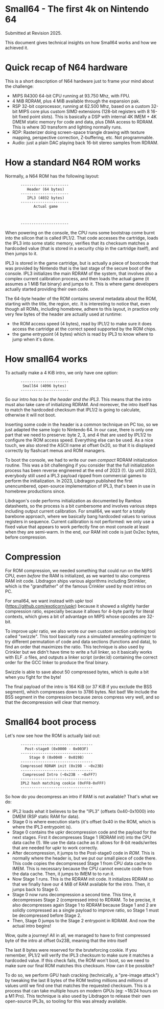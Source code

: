 # Small64 - The first 4k on Nintendo 64

Submitted at Revision 2025.

This document gives technical insights on how Small64 works and how we
achieved it.

Quick recap of N64 hardware
===========================
This is a short description of N64 hardware just to frame your mind about
the challenge:

 * MIPS R4300 64-bit CPU running at 93.750 Mhz, with FPU.
 * 4 MiB RDRAM, plus 4 MiB available through the expansion pak.
 * RSP 32-bit coprocessor, running at 62.500 Mhz, based on a custom 32-bit
   MIPS core plus custom SIMD extensions (128-bit registers with 8 16-bit
   fixed point slots). This is basically a DSP with internal 4K IMEM + 4K DMEM
   static memory for code and data, plus DMA access to RDRAM. This is where 3D
   transform and lighting normally runs.
 * RDP: Rasterizer doing screen-space triangle drawing with texture mapping,
   perspective correction, Z-buffering, etc. Not programmable.
 * Audio: just a plain DAC playing back 16-bit stereo samples from RDRAM.

How a standard N64 ROM works
============================
Normally, a N64 ROM has the following layout:

           ----------------------
              Header (64 bytes)
           ----------------------
              IPL3 (4032 bytes)
           ----------------------
                 Actual game



           ----------------------

When powering on the console, the CPU runs some bootstrap come burnt into
the silicon that is called IPL1/2. That code accesses the cartridge,
loads the IPL3 into some static memory, verifies that its checksum matches
a hardcoded value (that is stored in a security chip in the cartridge itself),
and then jumps to it.

IPL3 is stored in the game cartridge, but is actually a piece of bootcode that
was provided by Nintendo that is the last stage of the secure boot of the
console. IPL3 initializes the main RDRAM of the system, that involves also
a complex current calibration process, and then loads the actual game
(it assumes a 1 MiB flat binary) and jumps to it. This is where game developers
actually started providing their own code.

The 64-byte header of the ROM contains several metadata about the ROM, starting
with the title, the region, etc. It is interesting to notice that, even
though all ROMs, including homebrew, adhere to this layout, in practice
only very few bytes of the header are actually used at runtime: 
 * the ROM access speed (4 bytes), read by IPL1/2 to make sure it does access
   the cartridge at the correct speed supported by the ROM chips.
 * the game entrypoint (4 bytes) which is read by IPL3 to know where to jump
   when it's done.


How small64 works
=================
To actually make a 4 KiB intro, we only have one option:

           ----------------------
            Small64 (4096 bytes)
           ----------------------

So our intro *has to be the header and the IPL3*. This means that the intro
must also take care of initializing RDRAM. And moreover, the intro itself has to
match the hardcoded checksum that IPL1/2 is going to calculate, otherwise
it will not boot.

Inserting some code in the header is a common technique on PC too, so we just
adapted the same logic to Nintendo 64. In our case, there is only one part
that we need to preserve: byte 2, 3, and 4 that are used by IPL1/2 to configure
the ROM access speed. Everything else can be used. As a nice touch, we also
stored the ASCII name at offset 0x20, so that it is displayed correctly by
flashcart menus and ROM managers.

To boot the console, we had to write our own *compact* RDRAM initialization
routine. This was a bit challenging if you consider that the full initialization
process has been reverse engineered at the end of 2023 (!). Up until 2023, 
everybody still used a IPL3 payload ripped from commercial games to perform
the initialization. In 2023, Libdragon published the first unencumbered, open-source
implementation of IPL3, that's been in use in homebrew productions since.

Libdragon's code performs initialization as documented by Rambus datasheets,
so the process is a bit cumbersome and involves various steps including
output current calibration. For small64, we want for a totally barebone
approach, where we basically bang hardcoded values to various registers in
sequence. Current calibration is not performed: we only use a fixed value
that appears to work perfectly fine on most console at least when they are
semi-warm. In the end, our RAM init code is just 0x2ec bytes, before compression.

Compression
===========
For ROM compression, we needed something that could run on the MIPS CPU,
even *before* the RAM is initialized, as we wanted to also compress RAM init code.
Libdragon ships various algorithms including Shrinkler, which is the "grandfather"
of the famous Crinkler used by most intros on PC.

For small64, we want instead with upkr tool (https://github.com/exoticorn/upkr)
because it showed a slightly harder compression ratio, especially because it
allows for 4-byte parity for literal contexts, which gives a bit of advantage
on MIPS whose opcodes are 32-bit.

To improve upkr ratio, we also wrote our own custom section ordering tool called
"swizzle". This tool basically runs a simulated annealing optimizer to 
try different permutation of code and data sections (functions and data),
to find an order that maximizes the ratio. This technique is also used by
Crinkler but we didn't have time to write a full linker, so it basically
works with ELF .o files, and outputs a linker script (order.ld) containing
the correct order for the GCC linker to produce the final binary. 

Swizzle is able to save about 50 compressed bytes, which is quite a bit when
you fight for the byte!

The final payload of the intro is 164 KiB (or 37 KiB if you exclude the BSS
segment), which compresses down to 3786 bytes. Not bad! We include the BSS
segment in the compression because zeros compress very well, and so that the
decompression will clear that memory.

Small64 boot process
====================

Let's now see how the ROM is actually laid out:

           ---------------------------------
             Post-stage0 (0x0000 - 0x003F)
           ---------------------------------
               Stage 0 (0x0040 - 0x019B)
           ---------------------------------
           Compressed RDRAM init (0x19B - ~0x23B)
           ---------------------------------
            Compressed Intro (~0x23B - ~0xFF7)
           ---------------------------------
           IPL2 hash matching cookie (0xFF8-0xFFF)
           ---------------------------------

So how do you decompress an intro if RAM is not available? That's what we do:

 * IPL2 loads what it believes to be the "IPL3" (offsets 0x40-0x1000) into 
   DMEM (RSP static RAM for data).
 * Stage 0 is where execution starts (it's offset 0x40 in the ROM, which is
   where the IPL3 entrypoint is).
 * Stage 0 contains the upkr decompression code and the payload for the next
   stages. First it decompresses Stage 1 (RDRAM init) into the CPU data cache (!). 
   We use the data cache as it allows for 8-bit reads/writes that are needed for
   upkr to work correctly.
 * After decompression, it jumps to the Post-stage0 code in *ROM*. This is
   normally where the header is, but we put our small piece of code there.
   This code copies the decompressed Stage 1 from CPU data cache to IMEM.
   This is necessary because the CPU cannot execute code from the data cache.
   Then, it jumps to IMEM to to run it.
 * Now Stage 1 runs. This is the RDRAM init code. It initializes RDRAM so that
   we finally have our 4 MiB of RAM available for the intro. Then, it jumps
   back to Stage 0.
 * Stage 0 now runs decompression a second time. This time, it decompresses
   Stage 2 (compressed intro) to RDRAM. To be precise, it also decompresses
   again Stage 1 to RDRAM because Stage 1 and 2 are solidly compressed as 
   a single payload to improve ratio, so Stage 1 must be decompressed before
   Stage 2.
 * Then, Stage 0 jumps to the Stage 2 entrypoint in RDRAM. And now the
   actual intro begins!

Wow, quite a journey! All in all, we managed to have to first compressed
byte of the intro at offset 0x23B, meaning that the intro itself

The last 8 bytes were reserved for the bruteforcing cookie. If you remember,
IPL1/2 will verify the IPL3 checksum to make sure it matches a hardcoded
value. If this check fails, the ROM won't boot, so we need to make sure
our final ROM matches this checksum. How can it be possible?

To do so, we perform GPU hash cracking (technically, a "pre-image attack")
by tweaking the last 8 bytes of the ROM testing millions and millions of values
until we find one that matches the requested checksum. This is a process
that can take multiple hours on modern GPUs (eg: ~18/24 hours on a M1 Pro).
This technique is also used by Libdragon to release their own open-source
IPL3s, so tooling for this was already available.
